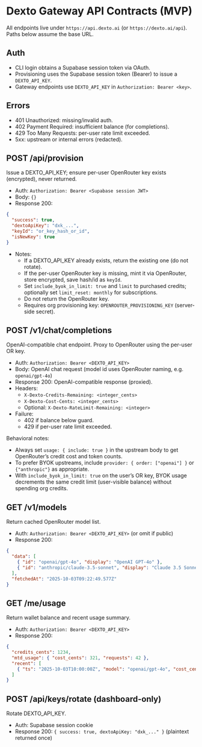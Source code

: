 # Dexto Gateway API Contracts (MVP)

All endpoints live under `https://api.dexto.ai` (or `https://dexto.ai/api`). Paths below assume the base URL.

## Auth
- CLI login obtains a Supabase session token via OAuth.
- Provisioning uses the Supabase session token (Bearer) to issue a `DEXTO_API_KEY`.
- Gateway endpoints use `DEXTO_API_KEY` in `Authorization: Bearer <key>`.

## Errors
- 401 Unauthorized: missing/invalid auth.
- 402 Payment Required: insufficient balance (for completions).
- 429 Too Many Requests: per-user rate limit exceeded.
- 5xx: upstream or internal errors (redacted).

## POST /api/provision
Issue a DEXTO_API_KEY; ensure per-user OpenRouter key exists (encrypted), never returned.

- Auth: `Authorization: Bearer <Supabase session JWT>`
- Body: `{}`
- Response 200:
```json
{
  "success": true,
  "dextoApiKey": "dxk_...",  
  "keyId": "or_key_hash_or_id",
  "isNewKey": true
}
```
- Notes:
  - If a DEXTO_API_KEY already exists, return the existing one (do not rotate).
  - If the per-user OpenRouter key is missing, mint it via OpenRouter, store encrypted, save hash/id as `keyId`.
  - Set `include_byok_in_limit: true` and `limit` to purchased credits; optionally set `limit_reset: monthly` for subscriptions.
  - Do not return the OpenRouter key.
  - Requires org provisioning key: `OPENROUTER_PROVISIONING_KEY` (server-side secret).

## POST /v1/chat/completions
OpenAI-compatible chat endpoint. Proxy to OpenRouter using the per-user OR key.

- Auth: `Authorization: Bearer <DEXTO_API_KEY>`
- Body: OpenAI chat request (model id uses OpenRouter naming, e.g. `openai/gpt-4o`)
- Response 200: OpenAI-compatible response (proxied).
- Headers:
  - `X-Dexto-Credits-Remaining: <integer_cents>`
  - `X-Dexto-Cost-Cents: <integer_cents>`
  - Optional: `X-Dexto-RateLimit-Remaining: <integer>`
- Failure:
  - 402 if balance below guard.
  - 429 if per-user rate limit exceeded.

Behavioral notes:
- Always set `usage: { include: true }` in the upstream body to get OpenRouter’s credit cost and token counts.
- To prefer BYOK upstreams, include `provider: { order: ["openai"] }` or `{"anthropic"}` as appropriate.
- With `include_byok_in_limit: true` on the user’s OR key, BYOK usage decrements the same credit limit (user-visible balance) without spending org credits.

## GET /v1/models
Return cached OpenRouter model list.

- Auth: `Authorization: Bearer <DEXTO_API_KEY>` (or omit if public)
- Response 200:
```json
{
  "data": [
    { "id": "openai/gpt-4o", "display": "OpenAI GPT-4o" },
    { "id": "anthropic/claude-3.5-sonnet", "display": "Claude 3.5 Sonnet" }
  ],
  "fetchedAt": "2025-10-03T09:22:49.577Z"
}
```

## GET /me/usage
Return wallet balance and recent usage summary.

- Auth: `Authorization: Bearer <DEXTO_API_KEY>`
- Response 200:
```json
{
  "credits_cents": 1234,
  "mtd_usage": { "cost_cents": 321, "requests": 42 },
  "recent": [
    { "ts": "2025-10-03T10:00:00Z", "model": "openai/gpt-4o", "cost_cents": 7, "input_tokens": 800, "output_tokens": 120 }
  ]
}
```

## POST /api/keys/rotate (dashboard-only)
Rotate DEXTO_API_KEY.

- Auth: Supabase session cookie
- Response 200: `{ success: true, dextoApiKey: "dxk_..." }` (plaintext returned once)

